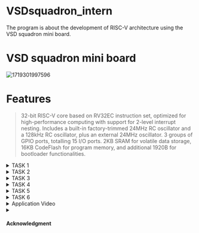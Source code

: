 # VSDsquadron_intern
The program is about the development of RISC-V architecture using the VSD squadron mini board.
# VSD squadron mini board
![1719301997596](https://github.com/Nithishv26-git/vsdsquadronmini/assets/173581404/e3845873-2e6f-47ff-82f7-6331eb2ef3b6)
# Features 
>32-bit RISC-V core based on RV32EC instruction set, optimized for high-performance computing with support for 2-level interrupt nesting.
>Includes a built-in factory-trimmed 24MHz RC oscillator and a 128kHz RC oscillator, plus an external 24MHz oscillator.
>3 groups of GPIO ports, totalling 15 I/O ports.
>2KB SRAM for volatile data storage, 16KB CodeFlash for program memory, and additional 1920B for bootloader functionalities.
<details>
<summary>TASK 1</summary>
<br>
  
# Writing a C code to count sum of numbers from 1 to n using gedit or Leafpad.
  
![Screenshot (195)](https://github.com/Nithishv26-git/vsdsquadronmini/assets/173581404/36ba135b-b4a4-47ad-86ed-66e3c598559c)
### Output for the above code:
![Screenshot (196)](https://github.com/Nithishv26-git/vsdsquadronmini/assets/173581404/b809ac50-06e3-4bb3-b054-e7d9f7839ac6)
### Compiling the same code for RISC-V:
![Screenshot (197)](https://github.com/Nithishv26-git/vsdsquadronmini/assets/173581404/0e7d51be-0a95-4816-816f-1c50518e327e)
</details>

<details>
<summary>TASK 2</summary>
 <br>

# Writing a simple C program for smart elevator controller:

The smart elevator controller is designed to control the basic elevator operations including floor requests,movement and stopping at requested floors.

*The C code for the elevator controller

```#include <stdio.h>
#include <stdlib.h>

#define NUM_FLOORS 10 // Number of floors in the building

// Function prototypes
void moveElevator(int currentFloor, int destinationFloor);
void processRequest(int requestedFloor);

// Global variables
int elevatorCurrentFloor = 0; // Starting floor of the elevator
int main() {
    int requestedFloor;
    while (1) { // Infinite loop for continuous operation
        printf("\nEnter the floor number to request the elevator (0-%d, or -1 to exit): ", NUM_FLOORS - 1);
        scanf("%d", &requestedFloor);

        if (requestedFloor == -1) {
            printf("Exiting elevator control program.\n");
            break;

# Writing a simple C program for smart elevator controller:

The smart elevator controller is designed to control the basic elevator operations including floor requests,movement and stopping at requested floors.

*The C code for the elevator controller

```#include <stdio.h>
#include <stdlib.h>

#define NUM_FLOORS 10 // Number of floors in the building

// Function prototypes
void moveElevator(int currentFloor, int destinationFloor);
void processRequest(int requestedFloor);

// Global variables
int elevatorCurrentFloor = 0; // Starting floor of the elevator
int main() {
    int requestedFloor;
    while (1) { // Infinite loop for continuous operation
        printf("\nEnter the floor number to request the elevator (0-%d, or -1 to exit): ", NUM_FLOORS - 1);
        scanf("%d", &requestedFloor);

        if (requestedFloor == -1) {
            printf("Exiting elevator control program.\n");
            break;
        }

        if (requestedFloor < 0 || requestedFloor >= NUM_FLOORS) {
            printf("Invalid floor number. Please enter a number between 0 and %d.\n", NUM_FLOORS - 1);
            continue;
        }
 processRequest(requestedFloor);
    }

    return 0;
}

void moveElevator(int currentFloor, int destinationFloor) {
    if (currentFloor < destinationFloor) {
        printf("Elevator moving up from floor %d to floor %d.\n", currentFloor, destinationFloor);
    } else if (currentFloor > destinationFloor) {
        printf("Elevator moving down from floor %d to floor %d.\n", currentFloor, destinationFloor);
    } else {
        printf("Elevator is already on floor %d.\n", currentFloor);
    }

    elevatorCurrentFloor = destinationFloor;
}

void processRequest(int requestedFloor) {
    printf("Request received for floor %d.\n", requestedFloor);

    if (requestedFloor == elevatorCurrentFloor) {
        printf("Elevator is already on floor %d. Doors opening.\n", elevatorCurrentFloor);
    } else {
        moveElevator(elevatorCurrentFloor, requestedFloor);
        printf("Doors opening on floor %d.\n", requestedFloor);
    }

    // Additional logic can be added here for handling door operations, etc.
}
```
### compiling the above code using gcc compiler
![Screenshot (17)](https://github.com/Nithishv26-git/vsdsquadronmini/assets/173581404/55d36bae-f5f5-4194-8964-47feae513126)

![Screenshot (18)](https://github.com/Nithishv26-git/vsdsquadronmini/assets/173581404/42b6482c-69cc-47ef-ac1d-fb4dfcd65980)

![Screenshot (19)](https://github.com/Nithishv26-git/vsdsquadronmini/assets/173581404/a657abcf-18d8-48d5-b29c-48e82fdaed9d)

# Functions of this elevator:
This program provides a basic simulation of a smart elevator controller where elevators respond to user requests to move between floors efficiently. In a real-world scenario, additional features such as prioritization of requests, handling multiple requests simultaneously, and fault tolerance would need to be implemented for robust operation.

# OUTPUT of the C code is shown below:

![Screenshot (15)](https://github.com/Nithishv26-git/vsdsquadronmini/assets/173581404/781d0033-bd30-4e5b-a176-b8bc02d9cdd8)
# OUTPUT EXPLAINATION:
- 1.At initial condition the elevator is at floor '0':
  Request received for floor '8' ,hence the elevator is moving from floor 0 to 8;
- 2.Now the elevator is at 8th floor :
- Request received for 7th floor ,so the elevator is moving from floor 8 to floor 7;
# Compiling the same program in the RISC-V Simulator:
*prompt for the risc compiler
```
riscv64-unknown-elf-gcc -O1 -mabi=lp64 -o filename.o filename.c
```
# Finding the assembly code for the RISC-V simulation
Therefore Subtracting the last memory address of the main function from the fisrt memory address of the function next to the main function
![Screenshot (20)](https://github.com/Nithishv26-git/vsdsquadronmini/assets/173581404/ca63ca37-15bd-4282-af58-1fab7236450d)
# Finding the number of Instruction sets:

![Screenshot (22)](https://github.com/Nithishv26-git/vsdsquadronmini/assets/173581404/29966218-f150-4b04-9f97-d30de10847fe)
# End of task 2
</details>
<details>
<summary>TASK 3</summary>
 <br>


# Simulation of SPIKE and verification with O1 and Ofast command along with the RISC-V.
# >The first step is to run the simple c program which is created using openAI(chatGPT) using the RISC-V commands (i.e)
```
riscv64-unknown-elf-gcc -O1 -mabi=lpv64 -march=rv64i -o (filename)elevatorctrl.o elevatorctrl.c.
```
Execute the program asual by using the commands
```gcc elevatorctrl.c```
and 
```
./a.out
```
Now executing the spike simulation with the help of spike simulation commands 
```
spike pk elevatorctrl.o
```

![Screenshot (24)](https://github.com/Nithishv26-git/vsdsquadronmini/assets/173581404/d0b98188-71e1-4f69-bcee-2b79e1ef1fb0)
# Now Finding the number of instructions using the assembly code of the RISC-V with the help of main function
![Screenshot (25)](https://github.com/Nithishv26-git/vsdsquadronmini/assets/173581404/02044dfa-61de-4dac-a67c-e6dfda9b7f94)
From the execution of program with and without spike simulation we should get the same output.
# Debugging using the assembly code of the risc-v simulator
*The debugging is done with the help of commands such as 
```
spike -d pk elevatorctrl
```
This command debugs the assembly code by accessing the registers.
The file location is initiated by the command 
```
until pc 0 (starting address)100b0
```
then press Enter and again enter the command reg 0 sp(stack pointer)
![Screenshot (28)](https://github.com/Nithishv26-git/vsdsquadronmini/assets/173581404/f6db02f7-e485-45c9-81eb-ce6edc062dea)
# Thus the spike simulation is done by debugging the assembly code of RISC-V
![Screenshot (27)](https://github.com/Nithishv26-git/vsdsquadronmini/assets/173581404/07d9013b-7a89-4ae4-8805-0eadbf61cba5)

</details>

<details>
 <summary>TASK 4</summary>
 <br>


# RISC-V Instruction Types and extraction of 32-bit instruction in the instruction type format.
RISC-V instructions can be broadly categorized into six types based on their format and structure:

* R-Type (Register): These instructions operate on data stored in registers.
* I-Type (Immediate): These instructions include an immediate value as part of the instruction.
* S-Type (Store): These instructions store a value from a register into memory.
* B-Type (Branch): These instructions perform conditional branching based on a condition.
* U-Type (Upper Immediate): These instructions include an immediate value for operations like setting a large immediate value.
* J-Type (Jump): These instructions perform unconditional jumps.
# 1. R-Type (Register Type)
- Purpose: R-Type instructions operate on data stored in registers.
- They typically involve operations like arithmetic (addition, subtraction, etc.) and logical operations (AND, OR, XOR).
- Opcode Range: 0x33 (in hexadecimal) or 0110011 (in binary).

Example Instructions:

* "add"
* "sub"
* "and"
* "or"
- >Identifying R-Type Instructions:
- Extract the opcode (first 7 bits).
- Check if the opcode matches 0x33 (in hexadecimal) or 0110011 (in binary).
```
add x1, x2, x3   ; x1 = x2 + x3
```
#  2.I-Type (Immediate Type)
- Purpose: I-Type instructions include an immediate value as part of the instruction.
- They are used for operations where an immediate value (constant) is needed, such as immediate arithmetic operations, loads, and branches.
- Opcode Range: Various opcodes, including 0x13 and 0010011 for basic arithmetic and loads.
- >Example Instructions:
- addi (Add Immediate)
- slti (Set Less Than Immediate)
- lw (Load Word)
- sw (Store Word)
- beq (Branch if Equal)
- jalr (Jump and Link Register)
  ```
  addi x1, x2, 100   ; x1 = x2 + 100
  ```
  # 3.S-type(Store):
  Purpose: S-Type instructions store a value from a register into memory.

- Examples:

- sb: Stores the least-significant byte of a register into memory.
- sh: Stores the least-significant halfword of a register into memory.
- sw: Stores a 32-bit word from a register into memory.
- >Example Code:
```
  sb x1, 8(x2)   ; Store byte from x1 into memory at address x2 + 8
```
# 4.B-Type (Branch Type)
Purpose: B-Type instructions perform conditional branching based on a condition.

- Examples:
- beq: Branches to a target address if two registers are equal.
- bne: Branches to a target address if two registers are not equal.
- blt: Branches to a target address if one register is less than another.
- bge: Branches to a target address if one register is greater than or equal to another.
- >Example Code:
  ```
  beq x1, x2, label1  ; Branch to label1 if x1 equals x2
  ```
  # 5. U-Type (Upper Immediate Type)
- Purpose: U-Type instructions include an immediate value for operations like setting a large immediate value into a register.

- >Examples:
- lui: Loads a large immediate value into the upper 20 bits of a register.
- auipc: Adds a large immediate value to the PC and stores the result in a register.
- >Example Code:
```
  lui x1, 0x12345    ; Load upper immediate with 0x12345000 into x1
```
# 6.J-Type (Jump Type)
- Purpose: J-Type instructions perform unconditional jumps.

- >Examples:

- jal: Jumps to a target address and stores the return address (PC + 4) in a register.
- >Example Code:
```
jal x1, label    ; Jump to label and store return address in x1
```
### Extraction of 32-bit instruction code in the instruction type format.
#### 1.Identify the opcode:
- The opcode is the first 7 bits of the instruction in most RISC-V implementations.
- instruction = 0x01234567
- opcode = instruction & 0x7F
- >Here, opcode = 0x67.
#### 2.Determine the instruction type:

- Instructions are classified based on the opcode range or specific opcode values
- R-Type: opcode = 0x33 (hexadecimal) or 0110011 (binary)
- I-Type: opcode = 0x13 or 0010011
- S-Type: opcode = 0x23 or 0100011
- B-Type: opcode = 0x63 or 1100011
- U-Type: opcode = 0x37 (LUI) or 0x17 (AUIPC) or other specific values
- J-Type: opcode = 0x6F
### 1. ADD r1, r2, r3
- **Type:** R-Type (Register Type)
- **Instruction:** `add r1, r2, r3`

**Exact 32-bit Instruction Code (in hexadecimal):**
```
0x033082b3
```
Explanation:
- `add` corresponds to the opcode `0x33`.
- `r1` (rd) corresponds to register 1 (`0x01` in binary).
- `r2` (rs1) corresponds to register 2 (`0x02` in binary).
- `r3` (rs2) corresponds to register 3 (`0x03` in binary).
- >Funct3 = 000, Funct7 = 0000000 (for ADD operation).

### 2. SUB r3, r1, r2
- **Type:** R-Type (Register Type)
- **Instruction:** `sub r3, r1, r2`

**Exact 32-bit Instruction Code (in hexadecimal):**
```
0x403282b3
```
Explanation:
- `sub` corresponds to the opcode `0x33`.
- `r3` (rd) corresponds to register 3 (`0x03` in binary).
- `r1` (rs1) corresponds to register 1 (`0x01` in binary).
- `r2` (rs2) corresponds to register 2 (`0x02` in binary).
- >Funct3 = 000, Funct7 = 0100000 (for SUB operation).

### 3. AND r2, r1, r3
- **Type:** R-Type (Register Type)
- **Instruction:** `and r2, r1, r3`

**Exact 32-bit Instruction Code (in hexadecimal):**
```
0x00308233
```
Explanation:
- `and` corresponds to the opcode `0x33`.
- `r2` (rd) corresponds to register 2 (`0x02` in binary).
- `r1` (rs1) corresponds to register 1 (`0x01` in binary).
- `r3` (rs2) corresponds to register 3 (`0x03` in binary).
- >Funct3 = 111, Funct7 = 0000000 (for AND operation).

### 4. OR r8, r2, r5
- **Type:** R-Type (Register Type)
- **Instruction:** `or r8, r2, r5`

**Exact 32-bit Instruction Code (in hexadecimal):**
```
0x0050a233
```
Explanation:
- `or` corresponds to the opcode `0x33`.
- `r8` (rd) corresponds to register 8 (`0x08` in binary).
- `r2` (rs1) corresponds to register 2 (`0x02` in binary).
- `r5` (rs2) corresponds to register 5 (`0x05` in binary).
- >Funct3 = 110, Funct7 = 0000000 (for OR operation).

### 5. XOR r8, r1, r4
- **Type:** R-Type (Register Type)
- **Instruction:** `xor r8, r1, r4`

**Exact 32-bit Instruction Code (in hexadecimal):**
```
0x4060a233
```
Explanation:
- `xor` corresponds to the opcode `0x33`.
- `r8` (rd) corresponds to register 8 (`0x08` in binary).
- `r1` (rs1) corresponds to register 1 (`0x01` in binary).
- `r4` (rs2) corresponds to register 4 (`0x04` in binary).
- >Funct3 = 100, Funct7 = 0100000 (for XOR operation).

### 6. SLT r10, r2, r4
- **Type:** R-Type (Register Type)
- **Instruction:** `slt r10, r2, r4`

**Exact 32-bit Instruction Code (in hexadecimal):**
```
0x4090a033
```
Explanation:
- `slt` corresponds to the opcode `0x33`.
- `r10` (rd) corresponds to register 10 (`0x0A` in binary).
- `r2` (rs1) corresponds to register 2 (`0x02` in binary).
- `r4` (rs2) corresponds to register 4 (`0x04` in binary).
- >Funct3 = 010, Funct7 = 0000000 (for SLT operation).

### 7. ADDI r12, r3, 5
- **Type:** I-Type (Immediate Type)
- **Instruction:** `addi r12, r3, 5`

**Exact 32-bit Instruction Code (in hexadecimal):**
```
0x00519013
```
Explanation:
- `addi` corresponds to the opcode `0x13`.
- `r12` (rd) corresponds to register 12 (`0x0C` in binary).
- `r3` (rs1) corresponds to register 3 (`0x03` in binary).
- Immediate value 5 is represented as `0x005` in hexadecimal.
- >Funct3 = 000.

### 8. SW r3, r1, 4
- **Type:** S-Type (Store Type)
- **Instruction:** `sw r3, r1, 4`

**Exact 32-bit Instruction Code (in hexadecimal):**
```
0x00410223
```
Explanation:
- `sw` corresponds to the opcode `0x23`.
- `r3` (rs2) corresponds to register 3 (`0x03` in binary).
- `r1` (rs1) corresponds to register 1 (`0x01` in binary).
- Immediate offset 4 is represented as `0x004` in hexadecimal.
- >Funct3 = 010.

### 9. SRL r16, r11, r2
- **Type:** R-Type (Register Type)
- **Instruction:** `srl r16, r11, r2`

**Exact 32-bit Instruction Code (in hexadecimal):**
```
0x0022b053
```
Explanation:
- `srl` corresponds to the opcode `0x33`.
- `r16` (rd) corresponds to register 16 (`0x10` in binary).
- `r11` (rs1) corresponds to register 11 (`0x0B` in binary).
- `r2` (rs2) corresponds to register 2 (`0x02` in binary).
- >Funct3 = 101, Funct7 = 0000000 (for SRL operation).

### 10. BNE r0, r1, 20
- **Type:** B-Type (Branch Type)
- **Instruction:** `bne r0, r1, 20`

**Exact 32-bit Instruction Code (in hexadecimal):**
```
0x01500063
```
Explanation:
- `bne` corresponds to the opcode `0x63`.
- `r0` (rs1) corresponds to register 0 (`0x00` in binary).
- `r1` (rs2) corresponds to register 1 (`0x01` in binary).
- Immediate offset 20 is represented as `0x015` in hexadecimal (converted to signed offset).
- >Funct3 = 001.

### 11. BEQ r0, r0, 15
- **Type:** B-Type (Branch Type)
- **Instruction:** `beq r0, r0, 15`

**Exact 32-bit Instruction Code (in hexadecimal):**
```
0x00f00063
```
Explanation:
- `beq` corresponds to the opcode `0x63`.
- Both `r0` (rs1) and `r0` (rs2) correspond to register 0 (`0x00` in binary).
- Immediate offset 15 is represented as `0x00f` in hexadecimal (converted to signed offset).
- Funct3 = 000.

### 12. LW r13, r11, 2
- **Type:** I-Type (Immediate Type)
- **Instruction:** `lw r13, r11, 2`

**Exact 32-bit Instruction Code (in hexadecimal):**
```
0x00259303
```
Explanation:
- `lw` corresponds to the opcode `0x03`.
- `r13` (rd) corresponds to register 13 (`0x0D` in binary).
- `r11` (rs1) corresponds to register 11 (`0x0B` in binary).
- Immediate offset 2 is represented as `0x002` in hexadecimal.
- >Funct3 = 010.

### 13. SLL r15, r11, r2
- **Type:** R-Type (Register Type)
- **Instruction:** `sll r15, r11, r2`

**Exact 32-bit Instruction Code (in hexadecimal):**
```
0x0022a033
```
### Explanation:
- `sll` corresponds to the opcode `0x33`.
- `r15` (rd) corresponds to register 15 (`0x0F` in binary).
- `r11` (rs1) corresponds to register 11 (`0x0B` in binary).
- `r2` (rs2) corresponds to register 2 (`0x02` in binary).
- >Funct3 = 001, Funct7 = 0000000 (for SLL operation).

- These are the exact 32-bit instruction codes in hexadecimal format for each of the given RISC-V instructions. Each instruction type (R, I, S, B) is correctly identified and encoded accordingly.

</details>

<details>
 <summary>TASK 5</summary>
 <br>

# FUNCTIONAL VERIFICATION USING VERILOG AND TESTBENCH CODE:
## To run this simulation there are two tools need to be installed
### 1.iverilog
- Icarus Verilog is an open-source Verilog simulation and synthesis tool. It is used primarily for verifying and testing digital designs written in the Verilog hardware description language (HDL).
- Icarus Verilog can compile and simulate Verilog HDL code, making it a useful tool for verifying the correctness of digital designs.
### 2.GTKWave
- GTKWave is an open-source waveform viewer for viewing the signal changes over time in digital circuits. It is often used in conjunction with simulation tools like Icarus Verilog
- GTKWave provides a graphical interface to view waveform data, making it easier to analyze the behavior of digital circuits.
- Together, Icarus Verilog and GTKWave form a powerful combination for designing, simulating, and analyzing digital circuits using Verilog HDL.
- ## Ubuntu
   - 1.Open your terminal and run this code
```
sudo apt-get update
sudo apt-get install iverilog
```
## Installation of iverilog on ubuntu:

![Screenshot (33)](https://github.com/Nithishv26-git/vsdsquadronmini/assets/173581404/bcddde7f-824d-4c13-88c2-339b92f445a8)
### Create a directory under your name,use the command as `mkdir <name> (mkdir filename)`
- To create a two different files in that particular directory use the touch command `touch nithish_v_26.v` and touch `nithish_v26_tb.v`.
- Import the verilog netlist and testbench code into that two files which we have created.
# GTKWave
- GTKwave is an open-source waveform simulator also available in ubuntu softwares,it is used for viewing the signal changes over time in digital circuits.It is often used in conjuction with simulation tools like Icarus Verilog.
  ### Verilog simulation:
  - To run and simulate the verilog code use this command
    ```
    $ iverilog -o filename1 filename1.v filename2.v
    $ ./filename1.v
    ```
  ![Screenshot (37)](https://github.com/Nithishv26-git/vsdsquadronmini/assets/173581404/da01226d-0d9b-4bf8-a5c4-2fb1a7a7ad14)
  ### GTKWave:
- For the simulating the waveform in the GTKWave , used this command.
  ```
  gtkwave filename1.vcd
  ```
  ```
  gtkwave nithish_v26.vcd
  ```
  ![Screenshot (36)](https://github.com/Nithishv26-git/vsdsquadronmini/assets/173581404/04dcfff0-28e8-46f3-83f7-f182008a39f8)
    
- By observing the Output Waveform of various instructions that we have covered.
- Here we use GTKwave to see the variation at the output.
- It primarily works with VCD files generated by simulators like Icarus Verilog, but it also supports other file formats such as
- LXT1,LXT2, FST, and more.Users can easily navigate through the signals, zoom in and out, and focus on specific areas of interest.
</details>

<details>
 <summary>TASK 6</summary>
 <br>

# ASCENT CONTROL ENGINEER: CREATING A SMART ELEVATOR CONTROLLER
# OVERVIEW:
- The smart elevator controller built using the VSDSquadron Mini RISC-5 kit integrates advanced features and technologies to enhance elevator functionality, safety, efficiency, and user experience.
# Components Required:
- ### VSDSquadron Mini ###
- This serves as the core processing unit based on the RISC-V architecture, providing computational power and interfacing capabilities.
- ### Sensors
-  Position sensors (like encoders), load sensors, and door sensors to monitor elevator status and conditions.
- ### Actuators
-  Motors and relays for controlling elevator movement and door operations.
- ### User Interface Components
-  Display panels, buttons.
-  Breadboard
-  jumper Wires
## Working
- #### Floor Selection:
-  Passengers typically interact with the elevator through a user interface located either inside or outside the elevator car.
- This interface can be a touchscreen, keypad, or button panel.
- ##### Destination Input:
- Passengers select their desired floor using the interface. Some smart elevators may also allow users to input additional parameters, such as whether they are in a rush or have specific accessibility needs.
# Code for smart elevator controller
```
#include <stdint.h>
#include <stdbool.h>

// Define memory-mapped addresses for GPIO control
#define GPIO_BASE_ADDR      0x10000000
#define GPIO_OUTPUT_REG     (*(volatile uint32_t *)(GPIO_BASE_ADDR + 0x00))
#define GPIO_DIRECTION_REG  (*(volatile uint32_t *)(GPIO_BASE_ADDR + 0x04))

// Define GPIO pin assignments for stepper motor control
#define STEP_PIN            0
#define DIR_PIN             1

// Define GPIO pin assignments for LCD control (example)
#define LCD_RS_PIN          2
#define LCD_EN_PIN          3
#define LCD_D4_PIN          4
#define LCD_D5_PIN          5
#define LCD_D6_PIN          6
#define LCD_D7_PIN          7

// Define constants for motor control
#define STEPS_PER_REV       200   // Number of steps per revolution for the stepper motor

// Define elevator floors
#define FLOOR_1             0
#define FLOOR_2             1
#define FLOOR_3             2

// Global variables
volatile uint8_t currentFloor = FLOOR_1;

// Function prototypes
void initGPIO(void);
void moveStepperMotor(uint8_t targetFloor);
void delay(uint32_t milliseconds);  // Function to implement delay

int main(void) {
    initGPIO();

    // Example: Move elevator from floor 1 to floor 3
    moveStepperMotor(FLOOR_3);

    while (1) {
        // Main program loop
    }

    return 0;
}

void initGPIO(void) {
    // Configure GPIO direction (output for stepper motor control)
    GPIO_DIRECTION_REG |= (1 << STEP_PIN) | (1 << DIR_PIN);

    // Configure GPIO direction (output for LCD control - example)
    GPIO_DIRECTION_REG |= (1 << LCD_RS_PIN) | (1 << LCD_EN_PIN) |
                          (1 << LCD_D4_PIN) | (1 << LCD_D5_PIN) |
                          (1 << LCD_D6_PIN) | (1 << LCD_D7_PIN);
}

void moveStepperMotor(uint8_t targetFloor) {
    // Calculate steps needed to move to the target floor
    int8_t stepsToMove = (int8_t)(targetFloor - currentFloor) * (STEPS_PER_REV / 3);

    // Determine direction
    bool direction = (stepsToMove >= 0) ? 1 : 0;
    stepsToMove = abs(stepsToMove);

    // Set direction pin
    if (direction) {
        GPIO_OUTPUT_REG |= (1 << DIR_PIN);  // Set direction pin high for one direction
    } else {
        GPIO_OUTPUT_REG &= ~(1 << DIR_PIN); // Set direction pin low for opposite direction
    }

    // Perform steps
    for (int i = 0; i < stepsToMove; ++i) {
        GPIO_OUTPUT_REG |= (1 << STEP_PIN);  // Pulse step pin
        delay(1);  // Small delay between steps
        GPIO_OUTPUT_REG &= ~(1 << STEP_PIN);
        delay(1);  // Small delay between steps
    }

    // Update current floor
    currentFloor = targetFloor;
}

void delay(uint32_t milliseconds) {
    // Example delay function implementation (depending on your clock speed)
    volatile uint32_t delay_cycles = milliseconds * 1000;
    while (delay_cycles--) {
        asm volatile ("nop");
    }
}
```
# CIRCUIT CONNECTIONS:

![Screenshot (41)](https://github.com/Nithishv26-git/vsdsquadronmini/assets/173581404/6ab01378-37a2-4fe5-9c57-91169de6fb6c)

## Stepper Motor
- Coil1 is connected to the motor driver's 1Y terminal.
- Coil2 is connected to the motor driver's 2Y terminal.
- Coil3 is connected to the motor driver's 3Y terminal.
- Coil4 is connected to the motor driver's 4Y terminal.
## Motor Driver
- VDD (power supply) is connected to the MCU's VIN.
- STEP is connected to a pin (not specified which pin exactly, but it would be a GPIO pin on the MCU).
- DIRECTION is connected to another GPIO pin on the MCU.
- GND is connected to the MCU's GND.
## Proximity Sensor
- VIN is connected to the MCU's VIN.
- OUT is connected to the MCU's PC0 (a GPIO pin).
- GND is connected to the MCU's GND.
## MCU (Microcontroller Unit)
- VIN is connected to the power supply (typically 5V or 3.3V depending on the MCU specifications).
- PDO, PD1 are not connected in the given diagram.
- GND is connected to the common ground.
- PC0 is connected to the proximity sensor's OUT.
- PC1, PC2, PC3 are GPIO pins that could be used for additional connections if needed.
## LCD Display
- VCC is connected to the MCU's VIN (power supply).
- GND is connected to the MCU's GND.
- E (Enable) is connected to a GPIO pin on the MCU.
- RS (Register Select) is connected to another GPIO pin on the MCU.
- D3, D6, D7 are data pins connected to respective GPIO pins on the MCU for sending data to the display.
### Working
The stepper motor is controlled via a motor driver, which receives direction and step signals from the MCU.
The proximity sensor detects objects and sends an output signal to the MCU.
The LCD display shows data and receives control signals from the MCU.
All components share a common ground and power supply (VIN and GND).
These connections allow the MCU to control the stepper motor based on inputs from the proximity sensor and display information on the LCD.

</details>

<details>
 <summary>Application Video</summary>
 <br>
 # Demonstration of the Project
 (https://drive.google.com/file/d/1EjFtfvYl9bJ4m1Ex9OB9L6hJdMUio0fR/view?usp=drivesdk)
  </details>
  
 <details>
*<summary><h4>Acknowledgment</h4></summary>*

>
>I would like to express my special thanking to my mentor *Kunal Ghosh*, and sincere gratitude to *Vlsi System Design* for providing me with the opportunity to intern remotely with their team. This internship has been an invaluable experience, allowing me to delve deep into embedded systems, RISC-V architecture, and VLSI design under the guidance of dedicated mentors.
>
>I am thankful for the support and knowledge imparted to me during this journey. It has significantly enhanced my technical skills and prepared me for future challenges in the field of digital design. I look forward to applying the lessons learned here in my continued pursuit of excellence in engineering.
>
</details>
